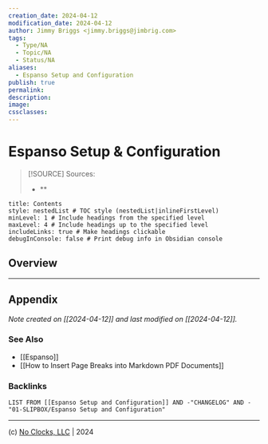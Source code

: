```yaml
---
creation_date: 2024-04-12
modification_date: 2024-04-12
author: Jimmy Briggs <jimmy.briggs@jimbrig.com>
tags:
  - Type/NA
  - Topic/NA
  - Status/NA
aliases:
  - Espanso Setup and Configuration
publish: true
permalink:
description:
image:
cssclasses:
---
```


# Espanso Setup & Configuration

> [!SOURCE] Sources:
> - **

```table-of-contents
title: Contents 
style: nestedList # TOC style (nestedList|inlineFirstLevel)
minLevel: 1 # Include headings from the specified level
maxLevel: 4 # Include headings up to the specified level
includeLinks: true # Make headings clickable
debugInConsole: false # Print debug info in Obsidian console
```

## Overview

***

## Appendix

*Note created on [[2024-04-12]] and last modified on [[2024-04-12]].*

### See Also

- [[Espanso]]
- [[How to Insert Page Breaks into Markdown PDF Documents]]

### Backlinks

```dataview
LIST FROM [[Espanso Setup and Configuration]] AND -"CHANGELOG" AND -"01-SLIPBOX/Espanso Setup and Configuration"
```

***

(c) [No Clocks, LLC](https://github.com/noclocks) | 2024